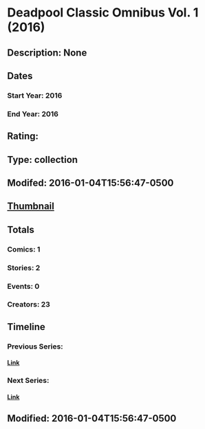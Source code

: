 # Deadpool Classic Omnibus Vol. 1 (2016)
## Description: None
## Dates
### Start Year: 2016
### End Year: 2016
## Rating: 
## Type: collection
## Modifed: 2016-01-04T15:56:47-0500
## [Thumbnail](http://i.annihil.us/u/prod/marvel/i/mg/b/40/image_not_available.jpg)
## Totals
### Comics: 1
### Stories: 2
### Events: 0
### Creators: 23
## Timeline
### Previous Series: 
#### [Link]()
### Next Series: 
#### [Link]()
## Modified: 2016-01-04T15:56:47-0500